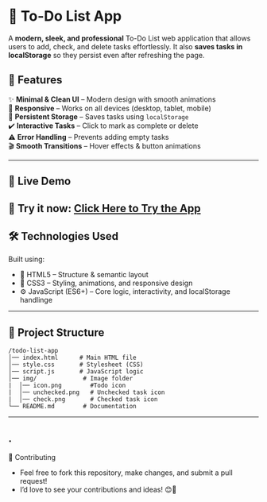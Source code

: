 # 📝 To-Do List App

A **modern, sleek, and professional** To-Do List web application that allows users to add, check, and delete tasks effortlessly. It also **saves tasks in localStorage** so they persist even after refreshing the page.

## 🌟 Features

✨ **Minimal & Clean UI** – Modern design with smooth animations  
📱 **Responsive** – Works on all devices (desktop, tablet, mobile)  
💾 **Persistent Storage** – Saves tasks using `localStorage`  
✔️ **Interactive Tasks** – Click to mark as complete or delete  
⚠️ **Error Handling** – Prevents adding empty tasks  
🎬 **Smooth Transitions** – Hover effects & button animations  

---

## 🚀 Live Demo

🔗 **Try it now:** [Click Here to Try the App ](https://to-do-list-b-v.netlify.app/)
---

## 🛠️ Technologies Used
Built using:
- 🧱 HTML5 – Structure & semantic layout
- 🎨 CSS3 – Styling, animations, and responsive design
- ⚙️ JavaScript (ES6+) – Core logic, interactivity, and localStorage handlinge
---

## 📌 Project Structure
```
/todo-list-app
│── index.html      # Main HTML file
│── style.css       # Stylesheet (CSS)
│── script.js       # JavaScript logic
│── img/             # Image folder
|  │── icon.png        #Todo icon
|  │── unchecked.png   # Unchecked task icon
|  │── check.png       # Checked task icon
└── README.md        # Documentation
```
---
 ## .

🎯 Contributing
- Feel free to fork this repository, make changes, and submit a pull request!
- I’d love to see your contributions and ideas! 😊🚀


